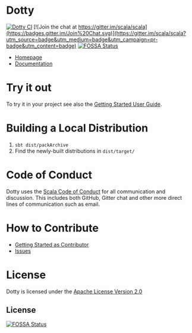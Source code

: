 Dotty
=====
[![Dotty CI](https://github.com/lampepfl/dotty/workflows/Dotty/badge.svg?branch=master)](https://github.com/lampepfl/dotty/actions?query=branch%3Amaster)
[![Join the chat at https://gitter.im/scala/scala](https://badges.gitter.im/Join%20Chat.svg)](https://gitter.im/scala/scala?utm_source=badge&utm_medium=badge&utm_campaign=pr-badge&utm_content=badge)
[![FOSSA Status](https://app.fossa.com/api/projects/git%2Bgithub.com%2Fyxkj2022%2Fscala-dotty.svg?type=shield)](https://app.fossa.com/projects/git%2Bgithub.com%2Fyxkj2022%2Fscala-dotty?ref=badge_shield)

* [Homepage](http://dotty.epfl.ch)
* [Documentation](https://dotty.epfl.ch/docs)

Try it out
==========
To try it in your project see also the [Getting Started User Guide](https://dotty.epfl.ch/#getting-started).

Building a Local Distribution
=============================
1. `sbt dist/packArchive`
2. Find the newly-built distributions in `dist/target/`

Code of Conduct
===============
Dotty uses the [Scala Code of Conduct](https://www.scala-lang.org/conduct.html)
for all communication and discussion. This includes both GitHub, Gitter chat and
other more direct lines of communication such as email.

How to Contribute
=================
* [Getting Started as Contributor](https://dotty.epfl.ch/docs/contributing/getting-started.html)
* [Issues](https://github.com/lampepfl/dotty/issues?q=is%3Aissue+is%3Aopen+label%3A%22help+wanted%22)

License
=======
Dotty is licensed under the [Apache License Version 2.0](https://www.apache.org/licenses/LICENSE-2.0)


## License
[![FOSSA Status](https://app.fossa.com/api/projects/git%2Bgithub.com%2Fyxkj2022%2Fscala-dotty.svg?type=large)](https://app.fossa.com/projects/git%2Bgithub.com%2Fyxkj2022%2Fscala-dotty?ref=badge_large)